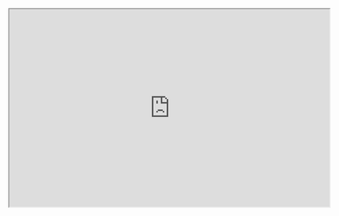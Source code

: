 <!-- 
.. title: Stacken IRC Room
.. slug: irc
.. description: 
-->

<iframe src="http://webchat.freenode.net?channels=stackenkth&uio=MT1mYWxzZSYzPWZhbHNlJjEwPXRydWUmMTM9ZmFsc2U6f"
        width="647"
        height="400"></iframe>
